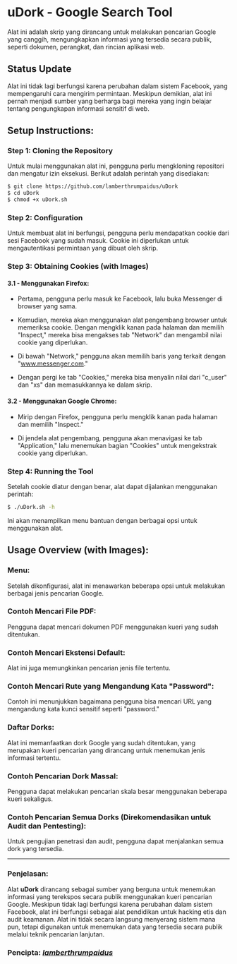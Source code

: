 # uDork - Google Search Tool

Alat ini adalah skrip yang dirancang untuk melakukan pencarian Google yang canggih, mengungkapkan informasi yang tersedia secara publik, seperti dokumen, perangkat, dan rincian aplikasi web.

## Status Update

Alat ini tidak lagi berfungsi karena perubahan dalam sistem Facebook, yang mempengaruhi cara mengirim permintaan. Meskipun demikian, alat ini pernah menjadi sumber yang berharga bagi mereka yang ingin belajar tentang pengungkapan informasi sensitif di web.

## Setup Instructions:

### Step 1: Cloning the Repository

Untuk mulai menggunakan alat ini, pengguna perlu mengkloning repositori dan mengatur izin eksekusi. Berikut adalah perintah yang disediakan:
```bash
$ git clone https://github.com/lamberthrumpaidus/uDork
$ cd uDork
$ chmod +x uDork.sh
```

### Step 2: Configuration

Untuk membuat alat ini berfungsi, pengguna perlu mendapatkan cookie dari sesi Facebook yang sudah masuk. Cookie ini diperlukan untuk mengautentikasi permintaan yang dibuat oleh skrip.

### Step 3: Obtaining Cookies (with Images)

#### 3.1 - Menggunakan Firefox:
- Pertama, pengguna perlu masuk ke Facebook, lalu buka Messenger di browser yang sama.
- Kemudian, mereka akan menggunakan alat pengembang browser untuk memeriksa cookie. Dengan mengklik kanan pada halaman dan memilih "Inspect," mereka bisa mengakses tab "Network" dan mengambil nilai cookie yang diperlukan.
  

- Di bawah "Network," pengguna akan memilih baris yang terkait dengan "www.messenger.com."
- Dengan pergi ke tab "Cookies," mereka bisa menyalin nilai dari "c_user" dan "xs" dan memasukkannya ke dalam skrip.


#### 3.2 - Menggunakan Google Chrome:
- Mirip dengan Firefox, pengguna perlu mengklik kanan pada halaman dan memilih "Inspect."


- Di jendela alat pengembang, pengguna akan menavigasi ke tab "Application," lalu menemukan bagian "Cookies" untuk mengekstrak cookie yang diperlukan.


### Step 4: Running the Tool

Setelah cookie diatur dengan benar, alat dapat dijalankan menggunakan perintah:
```bash
$ ./uDork.sh -h
```
Ini akan menampilkan menu bantuan dengan berbagai opsi untuk menggunakan alat.

## Usage Overview (with Images):

### Menu:
Setelah dikonfigurasi, alat ini menawarkan beberapa opsi untuk melakukan berbagai jenis pencarian Google.


### Contoh Mencari File PDF:
Pengguna dapat mencari dokumen PDF menggunakan kueri yang sudah ditentukan.


### Contoh Mencari Ekstensi Default:
Alat ini juga memungkinkan pencarian jenis file tertentu.


### Contoh Mencari Rute yang Mengandung Kata "Password":
Contoh ini menunjukkan bagaimana pengguna bisa mencari URL yang mengandung kata kunci sensitif seperti "password."


### Daftar Dorks:
Alat ini memanfaatkan dork Google yang sudah ditentukan, yang merupakan kueri pencarian yang dirancang untuk menemukan jenis informasi tertentu.

### Contoh Pencarian Dork Massal:
Pengguna dapat melakukan pencarian skala besar menggunakan beberapa kueri sekaligus.


### Contoh Pencarian Semua Dorks (Direkomendasikan untuk Audit dan Pentesting):
Untuk pengujian penetrasi dan audit, pengguna dapat menjalankan semua dork yang tersedia.

---

### Penjelasan:
Alat **uDork** dirancang sebagai sumber yang berguna untuk menemukan informasi yang terekspos secara publik menggunakan kueri pencarian Google. Meskipun tidak lagi berfungsi karena perubahan dalam sistem Facebook, alat ini berfungsi sebagai alat pendidikan untuk hacking etis dan audit keamanan. Alat ini tidak secara langsung menyerang sistem mana pun, tetapi digunakan untuk menemukan data yang tersedia secara publik melalui teknik pencarian lanjutan.

### Pencipta: [*lamberthrumpaidus*](https://github.com/lamberthrumpaidus)
